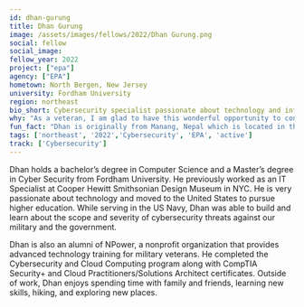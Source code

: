 ```yaml
---
id: dhan-gurung
title: Dhan Gurung
image: /assets/images/fellows/2022/Dhan Gurung.png
social: fellow
social_image:
fellow_year: 2022
project: ["epa"]
agency: ["EPA"]
hometown: North Bergen, New Jersey
university: Fordham University
region: northeast
bio_short: Cybersecurity specialist passionate about technology and information security
why: "As a veteran, I am glad to have this wonderful opportunity to continue to serve my country and protect our digital assets as a Cyber fellow." 
fun_fact: "Dhan is originally from Manang, Nepal which is located in the Annapurna mountain range - famous for the Annapurna Circuit Trek."
tags: ['northeast', '2022','Cybersecurity', 'EPA', 'active']
track: ['Cybersecurity']
---
```


Dhan holds a bachelor’s degree in Computer Science and a Master’s degree in Cyber Security from Fordham University. He previously worked as an IT Specialist at Cooper Hewitt Smithsonian Design Museum in NYC. He is very passionate about technology and moved to the United States to pursue higher education. While serving in the US Navy, Dhan was able to build and learn about the scope and severity of cybersecurity threats against our military and the government.  

Dhan is also an alumni of NPower, a nonprofit organization that provides advanced technology training for military veterans. He completed the Cybersecurity and Cloud Computing program along with CompTIA Security+ and Cloud Practitioners/Solutions Architect certificates. Outside of work, Dhan enjoys spending time with family and friends, learning new skills, hiking, and exploring new places.
